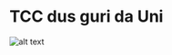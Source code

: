 # TCC dus guri da Uni

![alt text](https://rceit.com.br/wp-content/uploads/2019/05/gr%C3%AAmio-escudo-1.png)
